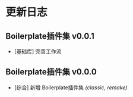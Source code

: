 # 更新日志

## Boilerplate插件集 v0.0.1

* [基础库] 完善工作流

## Boilerplate插件集 v0.0.0

* [综合] 新增 Boilerplate插件集 *(classic, remake)*
